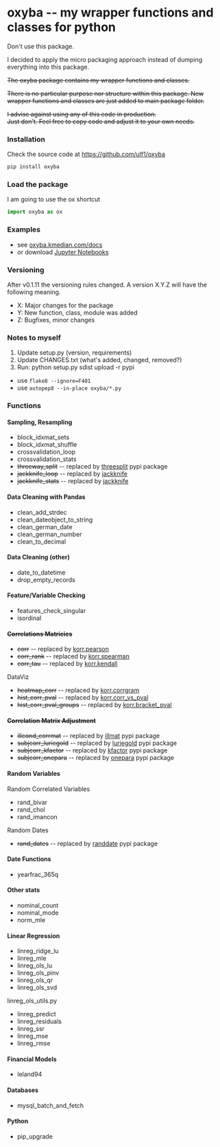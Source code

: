 # oxyba -- my wrapper functions and classes for python
Don't use this package.

I decided to apply the micro packaging approach instead of dumping everything into this package.

<s>
The oxyba package contains my wrapper functions and classes.

There is no particular purpose nor structure within this package.
New wrapper functions and classes are just added to main package folder.

I advise against using any of this code in production.  
Just don't.
Feel free to copy code and adjust it to your own needs. 
</s>

### Installation

Check the source code at https://github.com/ulf1/oxyba

```sh
pip install oxyba
```

### Load the package

I am going to use the ox shortcut

```python
import oxyba as ox
```

### Examples
* see [oxyba.kmedian.com/docs](http://oxyba.kmedian.com/docs/)
* or download [Jupyter Notebooks](examples)

### Versioning

After v0.1.11 the versioning rules changed. 
A version X.Y.Z will have the following meaning.

- X: Major changes for the package
- Y: New function, class, module was added
- Z: Bugfixes, minor changes


### Notes to myself

1. Update setup.py (version, requirements)
2. Update CHANGES.txt (what's added, changed, removed?)
3. Run:  python setup.py sdist upload -r pypi

* use `flake8 --ignore=F401`
* use `autopep8 --in-place oxyba/*.py`

### Functions


#### Sampling, Resampling

* block_idxmat_sets
* block_idxmat_shuffle
* crossvalidation_loop
* crossvalidation_stats
* <s>threeway_split</s> -- replaced by [threesplit](https://pypi.org/project/threesplit/) pypi package
* <s>jackknife_loop</s> -- replaced by [jackknife](https://pypi.org/project/jackknife/)
* <s>jackknife_stats</s> -- replaced by [jackknife](https://pypi.org/project/jackknife/)


#### Data Cleaning with Pandas

* clean_add_strdec
* clean_dateobject_to_string
* clean_german_date
* clean_german_number
* clean_to_decimal

#### Data Cleaning (other)

* date_to_datetime
* drop_empty_records

#### Feature/Variable Checking

* features_check_singular
* isordinal

#### <s>Correlations Matricies</s>

* <s>corr</s> -- replaced by [korr.pearson](https://pypi.org/project/korr/) 
* <s>corr_rank</s> -- replaced by [korr.spearman](https://pypi.org/project/korr/) 
* <s>corr_tau</s> -- replaced by [korr.kendall](https://pypi.org/project/korr/) 

DataViz

* <s>heatmap_corr</s> -- replaced by [korr.corrgram](https://pypi.org/project/korr/) 
* <s>hist_corr_pval</s> -- replaced by [korr.corr_vs_pval](https://pypi.org/project/korr/) 
* <s>hist_corr_pval_groups</s> -- replaced by [korr.bracket_pval](https://pypi.org/project/korr/) 

#### <s>Correlation Matrix Adjustment</s>

* <s>illcond_corrmat</s> -- replaced by [illmat](https://pypi.org/project/illmat/) pypi package
* <s>subjcorr_luriegold</s> -- replaced by [luriegold](https://pypi.org/project/luriegold/) pypi package
* <s>subjcorr_kfactor</s> -- replaced by [kfactor](https://pypi.org/project/kfactor/) pypi package
* <s>subjcorr_onepara</s> -- replaced by [onepara](https://pypi.org/project/onepara/) pypi package

#### Random Variables

Random Correlated Variables

* rand_bivar
* rand_chol
* rand_imancon

Random Dates

* <s>rand_dates</s> -- replaced by [randdate](https://pypi.org/project/randdate/) pypi package

#### Date Functions

* yearfrac_365q

#### Other stats

* nominal_count
* nominal_mode
* norm_mle


#### Linear Regression 

* linreg_ridge_lu
* linreg_mle
* linreg_ols_lu
* linreg_ols_pinv
* linreg_ols_qr
* linreg_ols_svd

linreg_ols_utils.py

* linreg_predict
* linreg_residuals
* linreg_ssr
* linreg_mse
* linreg_rmse


#### Financial Models

* leland94


#### Databases 

* mysql_batch_and_fetch


#### Python

* pip_upgrade
